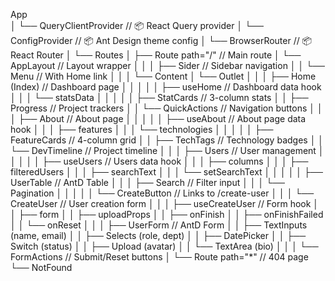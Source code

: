 App                                    
│
└── QueryClientProvider       // 📦 React Query provider
    │
    └── ConfigProvider        // 📦 Ant Design theme config
        │
        └── BrowserRouter     // 📦 React Router
            │
            └── Routes
                │
                ├── Route path="/"          // Main route
                │   └── AppLayout          // Layout wrapper
                │       │
                │       ├── Sider          // Sidebar navigation
                │       │   └── Menu       // With Home link
                │       │
                │       └── Content
                │           └── Outlet
                │               │
                │               ├── Home (Index)    // Dashboard page
                │               │   │
                │               │   ├── useHome     // Dashboard data hook
                │               │   │   └── statsData
                │               │   │
                │               │   ├── StatCards   // 3-column stats
                │               │   ├── Progress    // Project trackers
                │               │   └── QuickActions // Navigation buttons
                │               │
                │               ├── About           // About page
                │               │   │
                │               │   ├── useAbout    // About page data hook
                │               │   │   ├── features
                │               │   │   └── technologies
                │               │   │
                │               │   ├── FeatureCards // 4-column grid
                │               │   ├── TechTags    // Technology badges
                │               │   └── DevTimeline // Project timeline
                │               │
                │               ├── Users           // User management
                │               │   │
                │               │   ├── useUsers    // Users data hook
                │               │   │   ├── columns
                │               │   │   ├── filteredUsers
                │               │   │   ├── searchText
                │               │   │   └── setSearchText
                │               │   │
                │               │   ├── UserTable   // AntD Table
                │               │   │   ├── Search  // Filter input
                │               │   │   └── Pagination
                │               │   │
                │               │   └── CreateButton // Links to /create-user
                │               │
                │               └── CreateUser      // User creation form
                │                   │
                │                   ├── useCreateUser // Form hook
                │                   │   ├── form
                │                   │   ├── uploadProps
                │                   │   ├── onFinish
                │                   │   ├── onFinishFailed
                │                   │   └── onReset
                │                   │
                │                   ├── UserForm     // AntD Form
                │                   │   ├── TextInputs (name, email)
                │                   │   ├── Selects (role, dept)
                │                   │   ├── DatePicker
                │                   │   ├── Switch (status)
                │                   │   ├── Upload (avatar)
                │                   │   └── TextArea (bio)
                │                   │
                │                   └── FormActions  // Submit/Reset buttons
                │
                └── Route path="*"         // 404 page
                    └── NotFound

